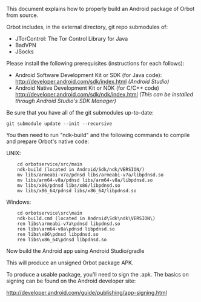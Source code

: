 This document explains how to properly build an Android package of Orbot from
source.

Orbot includes, in the external directory, git repo submodules of:
- JTorControl: The Tor Control Library for Java
- BadVPN
- JSocks

Please install the following prerequisites (instructions for each follows):
	
- Android Software Development Kit or SDK (for Java code): http://developer.android.com/sdk/index.html *(Android Studio)*
- Android Native Development Kit or NDK (for C/C++ code) http://developer.android.com/sdk/ndk/index.html *(This can be installed through Android Studio's SDK Manager)*

Be sure that you have all of the git submodules up-to-date:

	git submodule update --init --recursive


You then need to run "ndk-build" and the following commands to compile and prepare Orbot's native code:

UNIX:	
		
		cd orbotservice/src/main
		ndk-build (located in Android/Sdk/ndk/VERSION/)
		mv libs/armeabi-v7a/pdnsd libs/armeabi-v7a/libpdnsd.so
		mv libs/arm64-v8a/pdnsd libs/arm64-v8a/libpdnsd.so
		mv libs/x86/pdnsd libs/x86/libpdnsd.so
		mv libs/x86_64/pdnsd libs/x86_64/libpdnsd.so

Windows:

		cd orbotservice\src\main
		ndk-build.cmd (located in Android\Sdk\ndk\VERSION\) 
		ren libs\armeabi-v7a\pdnsd libpdnsd.so
		ren libs\arm64-v8a\pdnsd libpdnsd.so
		ren libs\x86\pdnsd libpdnsd.so
		ren libs\x86_64\pdnsd libpdnsd.so


Now build the Android app using Android Studio/gradle

This will produce an unsigned Orbot package APK.

To produce a usable package, you'll need to sign the .apk. The basics on signing can be found on the Android developer site:

http://developer.android.com/guide/publishing/app-signing.html
